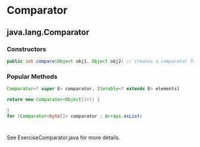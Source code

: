 # Comparator
## java.lang.Comparator

### Constructors
```Java
public int compare(Object obj1, Object obj2) // creates a comparator for objects.
```

### Popular Methods

```Java
Comparator<? super E> comparator, Iterable<? extends E> elements)

return new Comparator<Object[]>() {
    
}
for (Comparator<byte[]> comparator : Arrays.asList(




```

See ExerciseComparator.java for more details.
